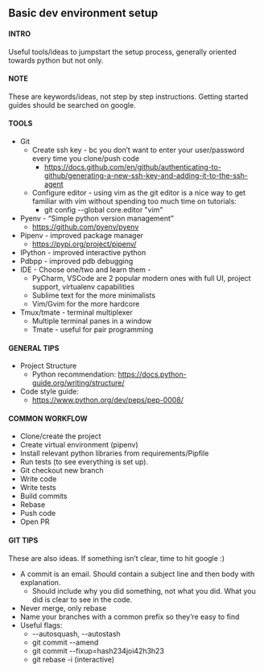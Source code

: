 ## Basic dev environment setup

#### INTRO

Useful tools/ideas to jumpstart the setup process, generally oriented towards 
python but not only. 

#### NOTE

These are keywords/ideas, not step by step instructions. 
Getting started guides should be searched on google.
#### TOOLS

+ Git 
    + Create ssh key - bc you don’t want to enter your user/password every time you clone/push code
        + https://docs.github.com/en/github/authenticating-to-github/generating-a-new-ssh-key-and-adding-it-to-the-ssh-agent
    + Configure editor - using vim as the git editor is a nice way to get familiar with vim without spending too much time on tutorials:
        + git config --global core.editor "vim"
+ Pyenv - “Simple python version management” 
    + https://github.com/pyenv/pyenv
+ Pipenv - improved package manager
    + https://pypi.org/project/pipenv/
+ IPython - improved interactive python
+ Pdbpp - improved pdb debugging
+ IDE - Choose one/two and learn them - 
    + PyCharm, VSCode are 2 popular modern ones with full UI, project support, virtualenv capabilities
    + Sublime text for the more minimalists
    + Vim/Gvim for the more hardcore
+ Tmux/tmate - terminal multiplexer
    + Multiple terminal panes in a window
    + Tmate - useful for pair programming

#### GENERAL TIPS
+ Project Structure
    + Python recommendation: https://docs.python-guide.org/writing/structure/
+ Code style guide:
    + https://www.python.org/dev/peps/pep-0008/

#### COMMON WORKFLOW
+  Clone/create the project
+  Create virtual environment (pipenv)
+ Install relevant python libraries from requirements/Pipfile
+ Run tests (to see everything is set up).
+ Git checkout new branch
+ Write code
+ Write tests
+ Build commits
+ Rebase
+ Push code
+ Open PR


#### GIT TIPS
These are also ideas. If something isn’t clear, time to hit google :)

+ A commit is an email. Should contain a subject line and then body with explanation.
    + Should include why you did something, not what you did. What you did is clear to see in the code. 
+ Never merge, only rebase
+ Name your branches with a common prefix so they’re easy to find
+ Useful flags:
    + --autosquash, --autostash
    + git commit --amend
    + git commit --fixup=hash234joi42h3h23
    + git rebase -i (interactive)

